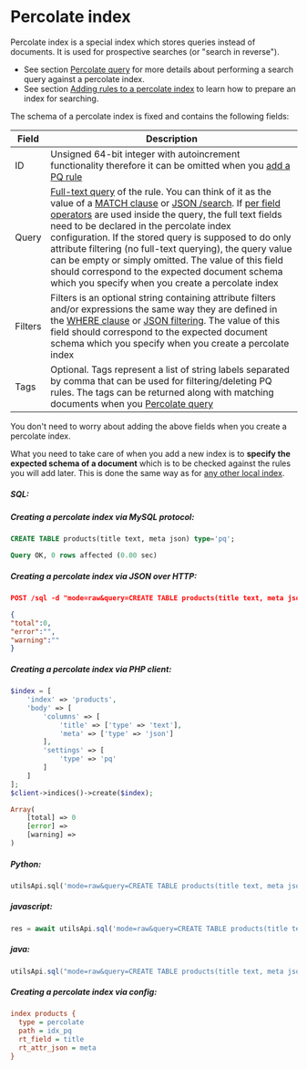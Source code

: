 # Percolate index

<!-- example pq -->
Percolate index is a special index which stores queries instead of documents. It is used for prospective searches (or "search in reverse").

* See section [Percolate query](Searching/Percolate_query.md) for more details about performing a search query against a percolate index.
* See section [Adding rules to a percolate index](Adding_documents_to_an_index/Adding_rules_to_a_percolate_index.md) to learn how to prepare an index for searching.

The schema of a percolate index is fixed and contains the following fields:

| Field | Description |
| - | - |
| ID| Unsigned 64-bit integer with autoincrement functionality therefore it can be omitted when you [add a PQ rule](Adding_documents_to_an_index/Adding_rules_to_a_percolate_index.md) |
| Query | [Full-text query](Searching/Full_text_matching/Basic_usage.md) of the rule. You can think of it as the value of a [MATCH clause](Searching/Full_text_matching/Basic_usage.md) or [JSON /search](Searching/Full_text_matching/Basic_usage.md#HTTP). If [per field operators](Searching/Full_text_matching/Operators.md) are used inside the query, the full text fields need to be declared in the percolate index configuration. If the stored query is supposed to do only attribute filtering (no full-text querying), the query value can be empty or simply omitted. The value of this field should correspond to the expected document schema which you specify when you create a percolate index |
| Filters | Filters is an optional string containing attribute filters and/or expressions the same way they are defined in the [WHERE clause](Searching/Filters.md#WHERE) or [JSON filtering](Searching/Filters.md#HTTP). The value of this field should correspond to the expected document schema which you specify when you create a percolate index |
| Tags | Optional. Tags represent a list of string labels separated by comma that can be used for filtering/deleting PQ rules. The tags can be returned along with matching documents when you [Percolate query](Searching/Percolate_query.md) |

You don't need to worry about adding the above fields when you create a percolate index.

What you need to take care of when you add a new index is to **specify the expected schema of a document** which is to be checked against the rules you will add later. This is done the same way as for [any other local index](Creating_an_index/Local_indexes.md).


<!-- intro -->
##### SQL:

<!-- request SQL -->
##### Creating a percolate index via MySQL protocol:

```sql
CREATE TABLE products(title text, meta json) type='pq';
```
<!-- response SQL -->

```sql
Query OK, 0 rows affected (0.00 sec)
```

<!-- request HTTP -->
##### Creating a percolate index via JSON over HTTP:

```json
POST /sql -d "mode=raw&query=CREATE TABLE products(title text, meta json) type='pq'"
```

<!-- response HTTP -->

```json
{
"total":0,
"error":"",
"warning":""
}
```

<!-- request PHP -->
##### Creating a percolate index via PHP client:

```php
$index = [
    'index' => 'products',
    'body' => [
        'columns' => [
            'title' => ['type' => 'text'],
            'meta' => ['type' => 'json']
        ],
        'settings' => [
            'type' => 'pq'
        ]
    ]
];
$client->indices()->create($index);
```
<!-- response PHP -->
```php
Array(
    [total] => 0
    [error] => 
    [warning] =>
)
```

<!-- intro -->
##### Python:

<!-- request Python -->

```python
utilsApi.sql('mode=raw&query=CREATE TABLE products(title text, meta json) type=\'pq\'')
```
<!-- intro -->
##### javascript:

<!-- request javascript -->

```javascript
res = await utilsApi.sql('mode=raw&query=CREATE TABLE products(title text, meta json) type=\'pq\'');
```
<!-- intro -->
##### java:

<!-- request java -->

```java
utilsApi.sql("mode=raw&query=CREATE TABLE products(title text, meta json) type='pq'");
```
<!-- request CONFIG -->
##### Creating a percolate index via config:

```ini
index products {
  type = percolate
  path = idx_pq
  rt_field = title
  rt_attr_json = meta
}
```
<!-- end -->

